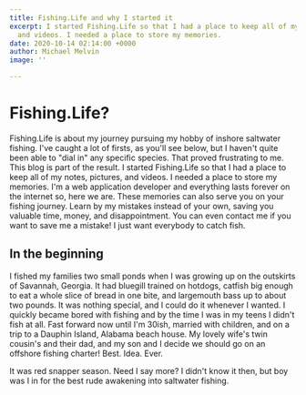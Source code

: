 ```yaml
---
title: Fishing.Life and why I started it
excerpt: I started Fishing.Life so that I had a place to keep all of my notes, pictures,
  and videos. I needed a place to store my memories.
date: 2020-10-14 02:14:00 +0000
author: Michael Melvin
image: ''

---
```

# Fishing.Life? 

Fishing.Life is about my journey pursuing my hobby of inshore saltwater fishing. I've caught a lot of firsts, as you'll see below, but I haven't quite been able to "dial in" any specific species. That proved frustrating to me. This blog is part of the result. I started Fishing.Life so that I had a place to keep all of my notes, pictures, and videos. I needed a place to store my memories. I'm a web application developer and everything lasts forever on the internet so, here we are. These memories can also serve you on your fishing journey. Learn by my mistakes instead of your own, saving you valuable time, money, and disappointment. You can even contact me if you want to save me a mistake! I just want everybody to catch fish.

## In the beginning

I fished my families two small ponds when I was growing up on the outskirts of Savannah, Georgia. It had bluegill trained on hotdogs, catfish big enough to eat a whole slice of bread in one bite, and largemouth bass up to about two pounds. It was nothing special, and I could do it whenever I wanted. I quickly became bored with fishing and by the time I was in my teens I didn't fish at all. Fast forward now until I'm 30ish, married with children, and on a trip to a Dauphin Island, Alabama beach house. My lovely wife's twin cousin's and their dad, and my son and I decide we should go on an offshore fishing charter! Best. Idea. Ever.

It was red snapper season. Need I say more? I didn't know it then, but boy was I in for the best rude awakening into saltwater fishing.